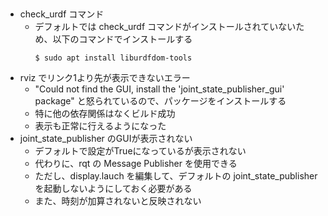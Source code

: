 ## 
- check_urdf コマンド
    - デフォルトでは check_urdf コマンドがインストールされていないため、以下のコマンドでインストールする
        ```
        $ sudo apt install liburdfdom-tools
        ```
- rviz でリンク1より先が表示できないエラー
    - "Could not find the GUI, install the 'joint_state_publisher_gui' package" と怒られているので、パッケージをインストールする
    - 特に他の依存関係はなくビルド成功
    - 表示も正常に行えるようになった
- joint_state_publisher のGUIが表示されない
    - デフォルトで設定がTrueになっているが表示されない
    - 代わりに、rqt の Message Publisher を使用できる
    - ただし、display.lauch を編集して、デフォルトの joint_state_publisher を起動しないようにしておく必要がある
    - また、時刻が加算されないと反映されない
